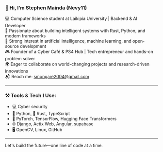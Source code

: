 ### 👋 Hi, I’m Stephen Mainda (Nevy11)

💻 Computer Science student at Laikipia University | Backend & AI Developer  
🚀 Passionate about building intelligent systems with Rust, Python, and modern frameworks  
🧠 Strong interest in artificial intelligence, machine learning, and open-source development  
🎮 Founder of a Cyber Café & PS4 Hub | Tech entrepreneur and hands-on problem solver  
🌍 Eager to collaborate on world-changing projects and research-driven innovations  
📬 Reach me: smongare2004@gmail.com

---

<!--## 📊 GitHub Stats
![Stephen's GitHub stats](https://github-readme-stats.vercel.app/api?username=Nevy11&show_icons=true&theme=tokyonight)

## 🔥 Most Used Languages
![Top Langs](https://github-readme-stats.vercel.app/api/top-langs/?username=Nevy11&layout=compact&theme=tokyonight)

---
-->
### ⚒️ Tools & Tech I Use:
- 💻 Cyber security 
- 🐍 Python, 🦀 Rust, TypeScript
- 🧠 PyTorch, TensorFlow, Hugging Face Transformers
- 🌐 Django, Actix Web, Angular, supabase
- 🖥️ OpenCV, Linux, GitHub

---

Let's build the future—one line of code at a time.




<!---
Nevy11/Nevy11 is a ✨ special ✨ repository because its `README.md` (this file) appears on your GitHub profile.
You can click the Preview link to take a look at your changes.
--->
